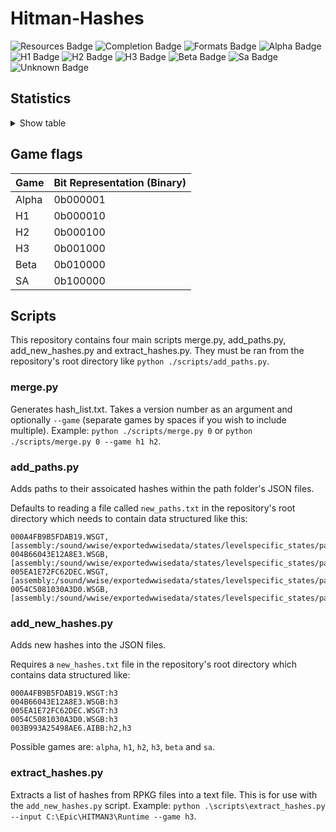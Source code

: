 # Hitman-Hashes
<!-- BADGES_START -->
![Resources Badge](https://img.shields.io/badge/Total%20Resources-1,553,063-blue.svg)
![Completion Badge](https://img.shields.io/badge/Total%20Completion-70.02%25-yellow.svg)
![Formats Badge](https://img.shields.io/badge/Formats%20completed-17/69-blue.svg)
![Alpha Badge](https://img.shields.io/badge/Alpha%20Completion-100.00%25-green.svg)
![H1 Badge](https://img.shields.io/badge/H1%20Completion-61.69%25-red.svg)
![H2 Badge](https://img.shields.io/badge/H2%20Completion-71.99%25-yellow.svg)
![H3 Badge](https://img.shields.io/badge/H3%20Completion-80.15%25-yellow.svg)
![Beta Badge](https://img.shields.io/badge/Beta%20Completion-49.96%25-red.svg)
![Sa Badge](https://img.shields.io/badge/Sa%20Completion-64.39%25-red.svg)
![Unknown Badge](https://img.shields.io/badge/Unknown%20Completion-67.31%25-red.svg)
<!-- BADGES_END -->
## Statistics
<details>
<summary>Show table</summary>

<!-- STATISTICS_TABLE_START -->
|File Type|Total Resources|Correct Paths|Correct Percentage|Hints |Hint Percentage|
|---------|---------------|-------------|------------------|------|---------------|
|AIBB     |1              |1            |100.00%           |0     |0.00%          |
|AIBX     |1              |1            |100.00%           |0     |0.00%          |
|AIBZ     |5              |4            |80.00%            |0     |0.00%          |
|AIRG     |50             |50           |100.00%           |0     |0.00%          |
|ALOC     |26258          |16519        |62.91%            |0     |0.00%          |
|ASEB     |5817           |1703         |29.28%            |0     |0.00%          |
|ASET     |13488          |6161         |45.68%            |0     |0.00%          |
|ASVA     |277            |267          |96.39%            |9     |3.25%          |
|ATMD     |16911          |6458         |38.19%            |0     |0.00%          |
|BMSK     |59             |38           |64.41%            |0     |0.00%          |
|BORG     |6967           |2620         |37.61%            |0     |0.00%          |
|BOXC     |40             |40           |100.00%           |0     |0.00%          |
|CBLU     |2646           |2646         |100.00%           |0     |0.00%          |
|CLNG     |4              |0            |0.00%             |0     |0.00%          |
|CPPT     |2646           |2646         |100.00%           |0     |0.00%          |
|CRMD     |55             |49           |89.09%            |1     |1.82%          |
|DITL     |4              |0            |0.00%             |0     |0.00%          |
|DLGE     |48637          |46012        |94.60%            |2368  |4.87%          |
|DSWB     |5              |0            |0.00%             |5     |100.00%        |
|ECPB     |2834           |0            |0.00%             |0     |0.00%          |
|ECPT     |2834           |0            |0.00%             |0     |0.00%          |
|ENUM     |2              |1            |50.00%            |1     |50.00%         |
|ERES     |270            |266          |98.52%            |3     |1.11%          |
|FXAC     |4              |4            |100.00%           |0     |0.00%          |
|FXAS     |349991         |349282       |99.80%            |0     |0.00%          |
|GFXF     |41             |41           |100.00%           |0     |0.00%          |
|GFXI     |11808          |9178         |77.73%            |1341  |11.36%         |
|GFXV     |318            |119          |37.42%            |196   |61.64%         |
|GIDX     |1              |1            |100.00%           |0     |0.00%          |
|HIKC     |2              |2            |100.00%           |0     |0.00%          |
|JSON     |3119           |1467         |47.03%            |1406  |45.08%         |
|LINE     |32118          |25371        |78.99%            |1536  |4.78%          |
|LOCM     |16             |14           |87.50%            |0     |0.00%          |
|LOCR     |9630           |5389         |55.96%            |190   |1.97%          |
|MATB     |5451           |4801         |88.08%            |644   |11.81%         |
|MATE     |1102           |829          |75.23%            |0     |0.00%          |
|MATI     |18661          |17377        |93.12%            |1261  |6.76%          |
|MATT     |5450           |4800         |88.07%            |644   |11.82%         |
|MJBA     |19585          |7363         |37.60%            |0     |0.00%          |
|MRTN     |2248           |1073         |47.73%            |0     |0.00%          |
|MRTR     |853            |85           |9.96%             |0     |0.00%          |
|NAVP     |78             |76           |97.44%            |1     |1.28%          |
|ORES     |9              |7            |77.78%            |0     |0.00%          |
|PREL     |142            |142          |100.00%           |0     |0.00%          |
|PRIM     |42738          |21842        |51.11%            |221   |0.52%          |
|REPO     |2              |2            |100.00%           |0     |0.00%          |
|RTLV     |142            |0            |0.00%             |136   |95.77%         |
|SCDA     |877            |818          |93.27%            |0     |0.00%          |
|SDEF     |501            |501          |100.00%           |0     |0.00%          |
|TBLU     |55989          |39324        |70.24%            |16460 |29.40%         |
|TELI     |65278          |34674        |53.12%            |0     |0.00%          |
|TEMP     |85540          |58323        |68.18%            |26912 |31.46%         |
|TEXD     |43336          |32230        |74.37%            |39    |0.09%          |
|TEXT     |44115          |32574        |73.84%            |337   |0.76%          |
|UICB     |393            |393          |100.00%           |0     |0.00%          |
|UICT     |393            |393          |100.00%           |0     |0.00%          |
|VIDB     |95             |0            |0.00%             |94    |98.95%         |
|VTXD     |11307          |8695         |76.90%            |0     |0.00%          |
|WBNK     |845            |815          |96.45%            |0     |0.00%          |
|WMDA     |9              |9            |100.00%           |0     |0.00%          |
|WSGB     |142            |131          |92.25%            |11    |7.75%          |
|WSGT     |142            |131          |92.25%            |11    |7.75%          |
|WSWB     |61             |46           |75.41%            |15    |24.59%         |
|WSWT     |66             |46           |69.70%            |20    |30.30%         |
|WWEM     |381513         |122592       |32.13%            |223853|58.68%         |
|WWES     |185980         |185980       |100.00%           |0     |0.00%          |
|WWEV     |26075          |18867        |72.36%            |6227  |23.88%         |
|WWFX     |17082          |16189        |94.77%            |0     |0.00%          |
|YSHP     |4              |3            |75.00%            |1     |25.00%         |
<!-- STATISTICS_TABLE_END -->
</details>

## Game flags
| Game  | Bit Representation (Binary) |
| ----- | --------------------------- |
| Alpha | 0b000001                    |
| H1    | 0b000010                    |
| H2    | 0b000100                    |
| H3    | 0b001000                    |
| Beta  | 0b010000                    |
| SA    | 0b100000                    |

## Scripts
This repository contains four main scripts merge.py, add_paths.py, add_new_hashes.py and extract_hashes.py. They must be ran from the repository's root directory like `python ./scripts/add_paths.py`.

### merge.py
Generates hash_list.txt. Takes a version number as an argument and optionally `--game` (separate games by spaces if you wish to include multiple). Example: `python ./scripts/merge.py 0` or `python ./scripts/merge.py 0 --game h1 h2`.

### add_paths.py
Adds paths to their assoicated hashes within the path folder's JSON files.

Defaults to reading a file called `new_paths.txt` in the repository's root directory which needs to contain data structured like this:

```
000A4FB9B5FDAB19.WSGT,[assembly:/sound/wwise/exportedwwisedata/states/levelspecific_states/paris/fashionshowmusic_level_state.wwisestategroup].pc_entitytype
004B66043E12A8E3.WSGB,[assembly:/sound/wwise/exportedwwisedata/states/levelspecific_states/paris/fashionshowmusic_level_state.wwisestategroup].pc_entityblueprint
005EA1E72FC62DEC.WSGT,[assembly:/sound/wwise/exportedwwisedata/states/levelspecific_states/paris/paris_rain_puddle_state.wwisestategroup].pc_entitytype
0054C5081030A3D0.WSGB,[assembly:/sound/wwise/exportedwwisedata/states/levelspecific_states/paris/paris_rain_puddle_state.wwisestategroup].pc_entityblueprint
```

### add_new_hashes.py
Adds new hashes into the JSON files.

Requires a `new_hashes.txt` file in the repository's root directory which contains data structured like:

```
000A4FB9B5FDAB19.WSGT:h3
004B66043E12A8E3.WSGB:h3
005EA1E72FC62DEC.WSGT:h3
0054C5081030A3D0.WSGB:h3
003B993A25498AE6.AIBB:h2,h3
```

Possible games are: `alpha`, `h1`, `h2`, `h3`, `beta` and `sa`.

### extract_hashes.py
Extracts a list of hashes from RPKG files into a text file. This is for use with the `add_new_hashes.py` script. Example: `python .\scripts\extract_hashes.py --input C:\Epic\HITMAN3\Runtime --game h3`.
